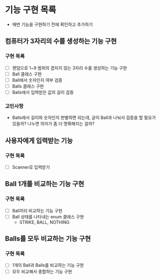 # 기능 구현 목록
- 매번 기능을 구현하기 전에 확인하고 추가하기

## 컴퓨터가 3자리의 수를 생성하는 기능 구현
### 구현 목록
- [ ] 랜덤으로 1~9 범위의 겹치지 않는 3자리 수를 생성하는 기능 구현
- [ ] Ball 클래스 구현
- [ ] Ball에서 숫자인지 여부 검증
- [ ] Balls 클래스 구현
- [ ] Balls에서 입력받은 값의 길이 검증

### 고민사항
- Balls에서 길이와 숫자인지 판별하면 되는데, 굳이 Ball과 나눠서 검증을 할 필요가 있을까? 
나누면 의미가 좀 더 명확해지는 걸까?

## 사용자에게 입력받는 기능
### 구현 목록
- [ ] Scanner로 입력받기

## Ball 1개를 비교하는 기능 구현
### 구현 목록
- [ ] Ball끼리 비교하는 기능 구현
- [ ] Ball 상태를 나타내는 enum 클래스 구현
  - STRIKE, BALL, NOTHING

## Balls를 모두 비교하는 기능 구현
### 구현 목록
- [ ] 1개의 Ball과 Balls를 비교하는 기능 구현
- [ ] 모두 비교해서 종합하는 기능 구현